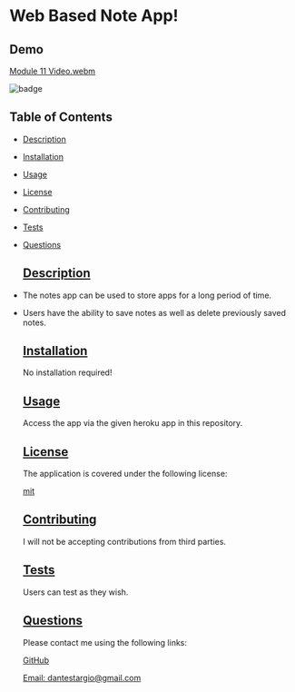  # Web Based Note App!
 
 ## Demo
 
[Module 11 Video.webm](https://user-images.githubusercontent.com/105169042/179672625-250eca89-a3d8-4a72-a149-0789b2409ed1.webm)

![badge](https://img.shields.io/badge/license-mit-blue)
  
## Table of Contents
  
* [Description](#description)
* [Installation](#installation)
* [Usage](#usage)
* [License](#license)
* [Contributing](#contributing)
* [Tests](#tests)
* [Questions](#questions)
    
    ## [Description](#table-of-contents)

- The notes app can be used to store apps for a long period of time.
- Users have the ability to save notes as well as delete previously saved notes.
  
    ## [Installation](#table-of-contents)
  
    No installation required!
  
    ## [Usage](#table-of-contents)
  
    Access the app via the given heroku app in this repository.
    
    ## [License](#table-of-contents)
  
    The application is covered under the following license:
  
    [mit](https://choosealicense.com/licenses/mit)
  
    ## [Contributing](#table-of-contents)
    
    I will not be accepting contributions from third parties.
  
    ## [Tests](#table-of-contents)
  
    Users can test as they wish.
  
    ## [Questions](#table-of-contents)
  
    Please contact me using the following links:
  
    [GitHub](https://github.com/modjeska)
  
    [Email: dantestargio@gmail.com](mailto:dantestargio@gmail.com)
